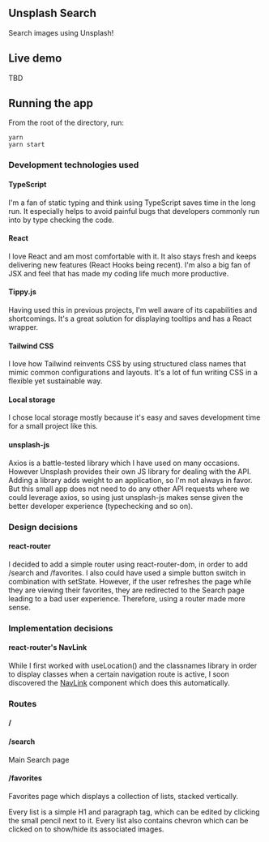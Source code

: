 ## Unsplash Search

Search images using Unsplash!

## Live demo

TBD

## Running the app

From the root of the directory, run:
```
yarn
yarn start
```

### Development technologies used

#### TypeScript
I'm a fan of static typing and think using TypeScript saves time in the long run. It especially helps to avoid painful bugs that developers commonly run into by type checking the code.

#### React
I love React and am most comfortable with it. It also stays fresh and keeps delivering new features (React Hooks being recent). I'm also a big fan of JSX and feel that has made my coding life much more productive.

#### Tippy.js
Having used this in previous projects, I'm well aware of its capabilities and shortcomings. It's a great solution for displaying tooltips and has a React wrapper.

#### Tailwind CSS
I love how Tailwind reinvents CSS by using structured class names that mimic common configurations and layouts. It's a lot of fun writing CSS in a flexible yet sustainable way.

#### Local storage
I chose local storage mostly because it's easy and saves development time for a small project like this.

#### unsplash-js
Axios is a battle-tested library which I have used on many occasions. However Unsplash provides their own JS library for dealing with the API. Adding a library adds weight to an application, so I'm not always in favor. But this small app does not need to do any other API requests where we could leverage axios, so using just unsplash-js makes sense given the better developer experience (typechecking and so on).

### Design decisions

#### react-router
I decided to add a simple router using react-router-dom, in order to add /search and /favorites. I also could have used a simple button switch in combination with setState. However, if the user refreshes the page while they are viewing their favorites, they are redirected to the Search page leading to a bad user experience. Therefore, using a router made more sense.

### Implementation decisions

#### react-router's NavLink
While I first worked with useLocation() and the classnames library in order to display classes when a certain navigation route is active, I soon discovered the [NavLink](https://reactrouter.com/web/api/NavLink) component which does this automatically.

### Routes

#### /
#### /search
Main Search page

#### /favorites
Favorites page which displays a collection of lists, stacked vertically.

Every list is a simple H1 and paragraph tag, which can be edited by clicking the small pencil next to it. Every list also contains chevron which can be clicked on to show/hide its associated images.


